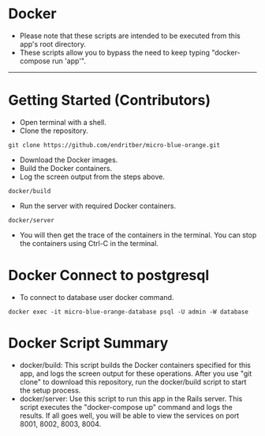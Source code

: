 # Docker

- Please note that these scripts are intended to be executed from this app's root directory.
- These scripts allow you to bypass the need to keep typing "docker-compose run 'app'".

----

# Getting Started (Contributors)

- Open terminal with a shell.
- Clone the repository.

```
git clone https://github.com/endritber/micro-blue-orange.git
```

- Download the Docker images.
- Build the Docker containers.
- Log the screen output from the steps above.

```
docker/build
```

- Run the server with required Docker containers.

```
docker/server
```

- You will then get the trace of the containers in the terminal. You can stop the containers using Ctrl-C in the terminal.

# Docker Connect to postgresql

- To connect to database user docker command.

```
docker exec -it micro-blue-orange-database psql -U admin -W database
```

# Docker Script Summary

* docker/build: This script builds the Docker containers specified for this app, and logs the screen output for these operations.  After you use "git clone" to download this repository, run the docker/build script to start the setup process.
* docker/server: Use this script to run this app in the Rails server.  This script executes the "docker-compose up" command and logs the results.  If all goes well, you will be able to view the services on port 8001, 8002, 8003, 8004.